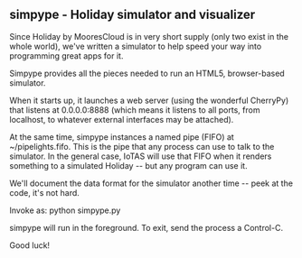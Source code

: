 simpype - Holiday simulator and visualizer
------------------------------------------

Since Holiday by MooresCloud is in very short supply (only two exist in the whole world), 
we've written a simulator to help speed your way into programming great apps for it.

Simpype provides all the pieces needed to run an HTML5, browser-based simulator.

When it starts up, it launches a web server (using the wonderful CherryPy) that listens
at 0.0.0.0:8888 (which means it listens to all ports, from localhost, to whatever external interfaces
may be attached). 

At the same time, simpype instances a named pipe (FIFO) at ~/pipelights.fifo.  This is the pipe that
any process can use to talk to the simulator.  In the general case, IoTAS will use that FIFO when it
renders something to a simulated Holiday -- but any program can use it.

We'll document the data format for the simulator another time -- peek at the code, it's not hard.

Invoke as: python simpype.py 

simpype will run in the foreground.  To exit, send the process a Control-C.

Good luck!
